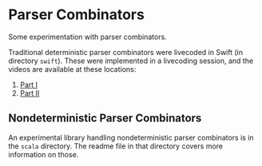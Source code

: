 # Parser Combinators #

Some experimentation with parser combinators.

Traditional deterministic parser combinators were livecoded in Swift (in directory `swift`).
These were implemented in a livecoding session, and the videos are available at these locations:

1. [Part I](https://mycsun.box.com/s/z535lj6f5mnhxq22gg80dyo9fnxx9wke)
2. [Part II](https://mycsun.box.com/s/u6o4f1mxf5wnapbha4el2oqfnguotutl)


## Nondeterministic Parser Combinators ##

An experimental library handling nondeterministic parser combinators is in the `scala` directory.
The readme file in that directory covers more information on those.

